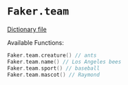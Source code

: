 # `Faker.team`

[Dictionary file](../src/main/resources/locales/en/team.yml)

Available Functions:  
```kotlin
Faker.team.creature() // ants
Faker.team.name() // Los Angeles bees
Faker.team.sport() // baseball
Faker.team.mascot() // Raymond
```
